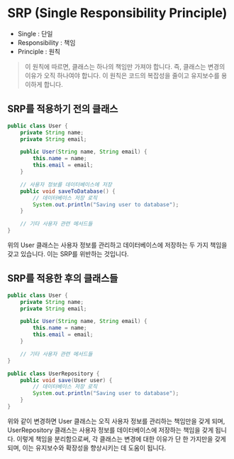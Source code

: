 # SRP (Single Responsibility Principle)

- Single : 단일
- Responsibility : 책임
- Principle : 원칙

> 이 원칙에 따르면, 클래스는 하나의 책임만 가져야 합니다. 즉, 클래스는 변경의 이유가 오직 하나여야 합니다. 이 원칙은 코드의 복잡성을 줄이고 유지보수를 용이하게 합니다.

## SRP를 적용하기 전의 클래스

```java
public class User {
    private String name;
    private String email;

    public User(String name, String email) {
        this.name = name;
        this.email = email;
    }

    // 사용자 정보를 데이터베이스에 저장
    public void saveToDatabase() {
        // 데이터베이스 저장 로직
        System.out.println("Saving user to database");
    }

    // 기타 사용자 관련 메서드들
}
```

위의 User 클래스는 사용자 정보를 관리하고 데이터베이스에 저장하는 두 가지 책임을 갖고 있습니다. 이는 SRP를 위반하는 것입니다.

## SRP를 적용한 후의 클래스들

```java
public class User {
    private String name;
    private String email;

    public User(String name, String email) {
        this.name = name;
        this.email = email;
    }

    // 기타 사용자 관련 메서드들
}

public class UserRepository {
    public void save(User user) {
        // 데이터베이스 저장 로직
        System.out.println("Saving user to database");
    }
}
```

위와 같이 변경하면 User 클래스는 오직 사용자 정보를 관리하는 책임만을 갖게 되며, UserRepository 클래스는 사용자 정보를 데이터베이스에 저장하는 책임을 갖게 됩니다. 이렇게 책임을 분리함으로써, 각 클래스는 변경에 대한 이유가 단 한 가지만을 갖게 되며, 이는 유지보수와 확장성을 향상시키는 데 도움이 됩니다.